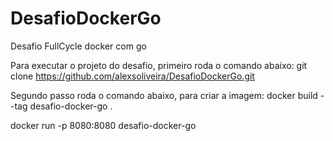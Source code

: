 # DesafioDockerGo

Desafio FullCycle docker com go

Para executar o projeto do desafio, primeiro roda o comando abaixo:
git clone https://github.com/alexsoliveira/DesafioDockerGo.git

Segundo passo roda o comando abaixo, para criar a imagem:
docker build --tag desafio-docker-go .

docker run -p 8080:8080 desafio-docker-go




